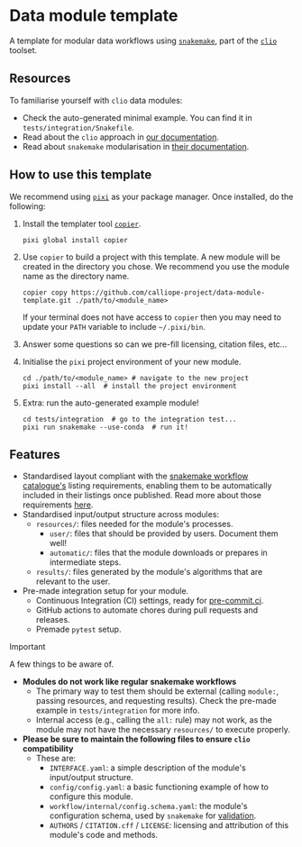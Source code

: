 # Data module template

A template for modular data workflows using [`snakemake`](https://snakemake.readthedocs.io/en/stable/), part of the [`clio`](https://clio.readthedocs.io/) toolset.

## Resources

To familiarise yourself with `clio` data modules:

- Check the auto-generated minimal example. You can find it in `tests/integration/Snakefile`.
- Read about the `clio` approach in [our documentation](https://clio.readthedocs.io/).
- Read about `snakemake` modularisation in [their documentation](https://snakemake.readthedocs.io/en/stable/snakefiles/modularization.html#modules).

## How to use this template

We recommend using [`pixi`](https://pixi.sh/) as your package manager. Once installed, do the following:

1. Install the templater tool [`copier`](https://copier.readthedocs.io/en/stable/).

   ```shell
   pixi global install copier
   ```

2. Use `copier` to build a project with this template.
   A new module will be created in the directory you chose.
   We recommend you use the module name as the directory name.

   ```shell
   copier copy https://github.com/calliope-project/data-module-template.git ./path/to/<module_name>
   ```

   If your terminal does not have access to `copier` then you may need to update your `PATH` variable to include `~/.pixi/bin`.

3. Answer some questions so can we pre-fill licensing, citation files, etc...
4. Initialise the `pixi` project environment of your new module.

   ```shell
   cd ./path/to/<module_name> # navigate to the new project
   pixi install --all  # install the project environment
   ```

5. Extra: run the auto-generated example module!

   ```shell
   cd tests/integration  # go to the integration test...
   pixi run snakemake --use-conda  # run it!
   ```

## Features

- Standardised layout compliant with the [snakemake workflow catalogue's](https://snakemake.github.io/snakemake-workflow-catalog/#) listing requirements, enabling them to be automatically included in their listings once published. Read more about those requirements [here](https://snakemake.github.io/snakemake-workflow-catalog/docs/catalog.html#standardized-usage-workflows).
- Standardised input/output structure across modules:
  - `resources/`: files needed for the module's processes.
    - `user/`: files that should be provided by users. Document them well!
    - `automatic/`: files that the module downloads or prepares in intermediate steps.
  - `results/`: files generated by the module's algorithms that are relevant to the user.
- Pre-made integration setup for your module.
  - Continuous Integration (CI) settings, ready for [pre-commit.ci](https://pre-commit.ci/).
  - GitHub actions to automate chores during pull requests and releases.
  - Premade `pytest` setup.

> [!IMPORTANT]
>
> A few things to be aware of.
>
> - **Modules do not work like regular snakemake workflows**
>   - The primary way to test them should be external (calling `module:`, passing resources, and requesting results). Check the pre-made example in `tests/integration` for more info.
>   - Internal access (e.g., calling the `all:` rule) may not work, as the module may not have the necessary `resources/` to execute properly.
> - **Please be sure to maintain the following files to ensure `clio` compatibility**
>   - These are:
>     - `INTERFACE.yaml`: a simple description of the module's input/output structure.
>     - `config/config.yaml`: a basic functioning example of how to configure this module.
>     - `workflow/internal/config.schema.yaml`: the module's configuration schema, used by `snakemake` for [validation](https://snakemake.readthedocs.io/en/stable/snakefiles/configuration.html).
>     - `AUTHORS` / `CITATION.cff` / `LICENSE`: licensing and attribution of this module's code and methods.
